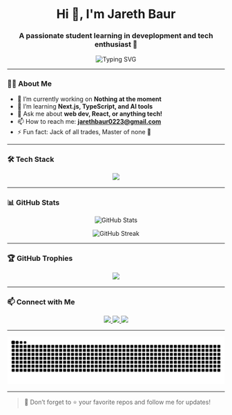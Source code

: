 <!-- Profile README with Animations -->

<h1 align="center">Hi 👋, I'm Jareth Baur</h1>
<h3 align="center">A passionate student learning in deveplopment and tech enthusiast 🚀</h3>

<p align="center">
  <img src="https://readme-typing-svg.herokuapp.com?font=Fira+Code&size=25&duration=3000&pause=1000&center=true&vCenter=true&width=435&lines=Welcome+to+my+GitHub!;SStudent+learning+in+development;Lifelong+learner+%F0%9F%93%9A;Always+building+something+cool!+%F0%9F%94%A5" alt="Typing SVG" />
</p>

---

### 👨‍💻 About Me

- 🔭 I’m currently working on **Nothing at the moment**
- 🌱 I’m learning **Next.js, TypeScript, and AI tools**
- 💬 Ask me about **web dev, React, or anything tech!**
- 📫 How to reach me: **jarethbaur0223@gmail.com**
- ⚡ Fun fact: Jack of all trades, Master of none 🤖

---

### 🛠️ Tech Stack

<p align="center">
  <img src="https://skillicons.dev/icons?i=js,ts,java,react,nextjs,nodejs,html,css,tailwind,python,github,vscode" />
</p>

---

### 📊 GitHub Stats

<p align="center">
  <img src="https://github-readme-stats.vercel.app/api?username=Jareth-Baur&show_icons=true&theme=radical" alt="GitHub Stats" />
</p>

<p align="center">
  <img src="https://github-readme-streak-stats.herokuapp.com/?user=Jareth-Baur&theme=radical" alt="GitHub Streak" />
</p>

---

### 🏆 GitHub Trophies

<p align="center">
  <img src="https://github-profile-trophy.vercel.app/?username=Jareth-Baur&theme=algolia&no-bg=true&no-frame=true" />
</p>

---

### 📫 Connect with Me

<p align="center">
  <a href="https://instagram.com/simply_jareth" target="_blank">
    <img src="https://img.shields.io/badge/Instagram-E4405F?style=for-the-badge&logo=instagram&logoColor=white" />
  </a>
  <a href="mailto:jarethbaur0223@gmail.com">
    <img src="https://img.shields.io/badge/Email-D14836?style=for-the-badge&logo=gmail&logoColor=white" />
  </a>
  <a href="https://facebook.com/jareth.bayron.baur" target="_blank">
    <img src="https://img.shields.io/badge/Facebook-1877F2?style=for-the-badge&logo=facebook&logoColor=white" />
  </a>
</p>


---

<p align="center">
  <img src="https://raw.githubusercontent.com/Jareth-Baur/Jareth-Baur/output/github-contribution-grid-snake.svg" alt="snake gif" />
</p>

---

> 🌟 Don’t forget to ⭐ your favorite repos and follow me for updates!

